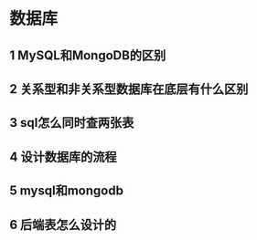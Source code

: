 # 数据库

## 1 MySQL和MongoDB的区别

## 2 关系型和非关系型数据库在底层有什么区别

## 3 sql怎么同时查两张表

## 4 设计数据库的流程

## 5 mysql和mongodb

## 6 后端表怎么设计的
